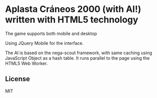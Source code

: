 # Aplasta Cráneos 2000 (with AI!) written with HTML5 technology

The game supports both mobile and desktop

Using JQuery Mobile for the interface.

The AI is based on the nega-scout framework, with same caching using JavaScript Object
as a hash table. It runs parallel to the page using the HTML5 Web Worker.

## License
MIT